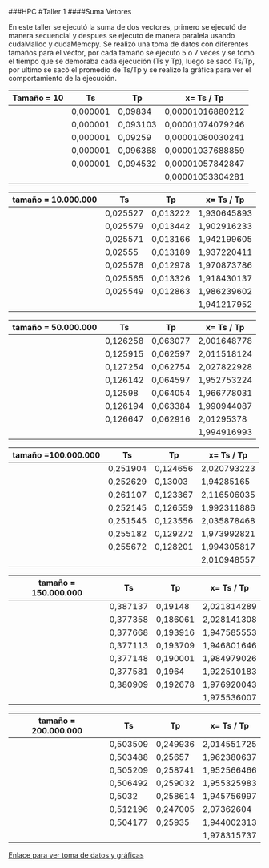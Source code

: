 ###HPC
#Taller 1
####Suma Vetores

En este taller se ejecutó la suma de dos vectores, primero se ejecutó de manera secuencial y despues se ejecuto de manera paralela
usando cudaMalloc y cudaMemcpy. 
Se realizó una toma de datos con diferentes tamaños para el vector, por cada tamaño se ejecuto 5 o 7 veces y se tomó el tiempo
que se demoraba cada ejecución (Ts y Tp), luego se sacó Ts/Tp, por ultimo se sacó el promedio de Ts/Tp y se realizo la gráfica
para ver el comportamiento de la ejecución.

Tamaño = 10 |   Ts       | Tp          | x= Ts / Tp           
------------|------------|-------------|-----------------     
            |0,000001    |0,09834      |0,00001016880212                          
            |0,000001    |0,093103     |0,00001074079246                          
            |0,000001    |0,09259|0,00001080030241                                
            |0,000001|0,096368|0,00001037688859                                   
            |0,000001|0,094532|0,00001057842847                                   
            |         |         |0,00001053304281                                 
                                                                                  
tamaño = 10.000.000|    Ts    |     Tp    |x= Ts / Tp                                                   
-------------------|----------|-----------|-----------
                   |0,025527|0,013222|1,930645893
                   |0,025579|0,013442|1,902916233
                   |0,025571|0,013166|1,942199605
                   |0,02555	|0,013189|1,937220411
                   |0,025578	|0,012978|1,970873786
                   |0,025565|	0,013326|1,918430137
                   |0,025549|	0,012863|1,986239602
                   | | |1,941217952

tamaño = 50.000.000|    Ts    |     Tp     |x= Ts / Tp
-------------------|----------|------------|-----------
                   |0,126258 |	0,063077|2,001648778
                   |0,125915|	0,062597|2,011518124
                   |0,127254|	0,062754|2,027822928
                   |0,126142	|0,064597|1,952753224
                   |0,12598	|0,064054|1,966778031
                   |0,126194	|0,063384|1,990944087
                   |0,126647	|0,062916|2,01295378
                   | | |1,994916993

tamaño =100.000.000|    Ts    |     Tp     |x= Ts / Tp
-------------------|----------|------------|-----------
                   |0,251904	|0,124656|2,020793223
                   |0,252629	|0,13003|1,94285165
                   |0,261107	|0,123367|2,116506035
                   |0,252145	|0,126559|1,992311886
                   |0,251545	|0,123556|2,035878468
                   |0,255182	|0,129272|1,973992821
                   |0,255672	|0,128201|1,994305817
                   | | |2,010948557


tamaño = 150.000.000|     Ts     |Tp         |x= Ts / Tp
 --------------------|------------|-----------|--------------
            |0,387137|0,19148|2,021814289
            |0,377358|0,186061|2,028141308
            |0,377668|0,193916|1,947585553
            |0,377113|0,193709|1,946801646
            |0,377148|0,190001|1,984979026
            |0,377581|0,1964|1,922510183
            |0,380909|0,192678|1,976920043
            | | |1,975536007  

tamaño = 200.000.000|     Ts     |Tp         |x= Ts / Tp
 --------------------|------------|-----------|--------------
                     |0,503509|	0,249936|2,014551725
                     |0,503488|	0,25657|1,962380637
                     |0,505209|	0,258741|1,952566466
            |0,506492|	0,259032|1,955325983
            |0,5032|	0,258614|1,945756997
            |0,512196|	0,247005|2,07362604
            |0,504177|	0,25935|1,944002313
            | | |1,978315737
 
 
[Enlace para ver toma de datos y gráficas](https://docs.google.com/spreadsheets/d/1n-hjtcWSAYgRCqzw0lMCroT37GhxgKNCfioGPcaBwhQ/edit?usp=sharing)
